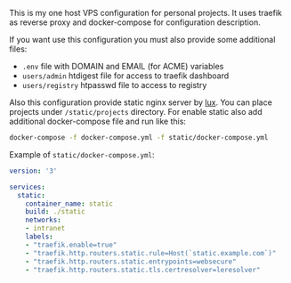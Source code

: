 This is my one host VPS configuration for personal projects. It uses traefik as
reverse proxy and docker-compose for configuration description.

If you want use this configuration you must also provide some additional files:
- `.env` file with DOMAIN and EMAIL (for ACME) variables
- `users/admin` htdigest file for access to traefik dashboard
- `users/registry` htpasswd file to access to registry

Also this configuration provide static nginx server by
[lux](github.com/gudn/lux). You can place projects under `/static/projects`
directory. For enable static also add additional docker-compose file and run
like this:

``` sh
docker-compose -f docker-compose.yml -f static/docker-compose.yml
```

Example of `static/docker-compose.yml`:

``` yaml
version: '3'

services:
  static:
    container_name: static
    build: ./static
    networks:
    - intranet
    labels:
    - "traefik.enable=true"
    - "traefik.http.routers.static.rule=Host(`static.example.com`)"
    - "traefik.http.routers.static.entrypoints=websecure"
    - "traefik.http.routers.static.tls.certresolver=leresolver"
```
